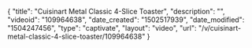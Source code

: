 {
    "title": "Cuisinart Metal Classic 4-Slice Toaster",
    "description": "",
    "videoid": "109964638",
    "date_created": "1502517939",
    "date_modified": "1504247456",
    "type": "captivate",
    "layout": "video",
    "url": "\/v\/cuisinart-metal-classic-4-slice-toaster\/109964638"
}
